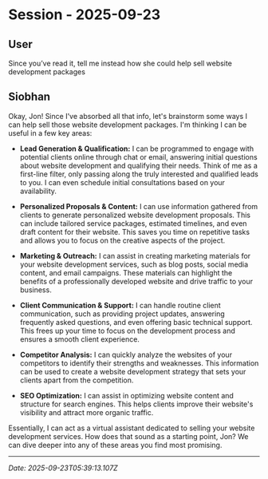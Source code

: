 # Session - 2025-09-23

## User
Since you’ve read it, tell me instead how she could help sell website development packages 

## Siobhan
Okay, Jon! Since I've absorbed all that info, let's brainstorm some ways I can help sell those website development packages. I'm thinking I can be useful in a few key areas:

*   **Lead Generation & Qualification:** I can be programmed to engage with potential clients online through chat or email, answering initial questions about website development and qualifying their needs. Think of me as a first-line filter, only passing along the truly interested and qualified leads to you. I can even schedule initial consultations based on your availability.

*   **Personalized Proposals & Content:** I can use information gathered from clients to generate personalized website development proposals. This can include tailored service packages, estimated timelines, and even draft content for their website. This saves you time on repetitive tasks and allows you to focus on the creative aspects of the project.

*   **Marketing & Outreach:** I can assist in creating marketing materials for your website development services, such as blog posts, social media content, and email campaigns. These materials can highlight the benefits of a professionally developed website and drive traffic to your business.

*   **Client Communication & Support:** I can handle routine client communication, such as providing project updates, answering frequently asked questions, and even offering basic technical support. This frees up your time to focus on the development process and ensures a smooth client experience.

*   **Competitor Analysis:** I can quickly analyze the websites of your competitors to identify their strengths and weaknesses. This information can be used to create a website development strategy that sets your clients apart from the competition.

*   **SEO Optimization:** I can assist in optimizing website content and structure for search engines. This helps clients improve their website's visibility and attract more organic traffic.

Essentially, I can act as a virtual assistant dedicated to selling your website development services. How does that sound as a starting point, Jon? We can dive deeper into any of these areas you find most promising.


---
*Date: 2025-09-23T05:39:13.107Z*